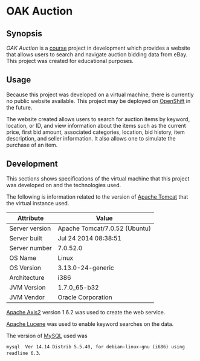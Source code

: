 # OAK Auction

## Synopsis

*OAK Auction* is a [course](https://goo.gl/YDLJTk) project in development
which provides a website that allows users to search and navigate auction
bidding data from eBay. This project was created for educational purposes.

## Usage

Because this project was developed on a virtual machine, there is currently no
public website available. This project may be deployed on
[OpenShift](https://www.openshift.com/) in the future.

The website created allows users to search for auction items by keyword,
location, or ID, and view information about the items such as the current
price, first bid amount, associated categories, location, bid history, item
description, and seller information. It also allows one to simulate the
purchase of an item.

## Development

This sections shows specifications of the virtual machine that this project
was developed on and the technologies used.

The following is information related to the version of
[Apache Tomcat](http://tomcat.apache.org/) that the virtual instance used.

| Attribute      | Value                         |
| -------------- | ----------------------------- |
| Server version | Apache Tomcat/7.0.52 (Ubuntu) |
| Server built   | Jul 24 2014 08:38:51          |
| Server number  | 7.0.52.0                      |
| OS Name        | Linux                         |
| OS Version     | 3.13.0-24-generic             |
| Architecture   | i386                          |
| JVM Version    | 1.7.0_65-b32                  |
| JVM Vendor     | Oracle Corporation            |

[Apache Axis2](http://axis.apache.org/axis2/java/core/) version 1.6.2 was used
to create the web service.

[Apache Lucene](https://lucene.apache.org/core/) was used to enable keyword
searches on the data.

The version of [MySQL](https://www.mysql.com/) used was

`mysql  Ver 14.14 Distrib 5.5.40, for debian-linux-gnu (i686) using readline 6.3`.
